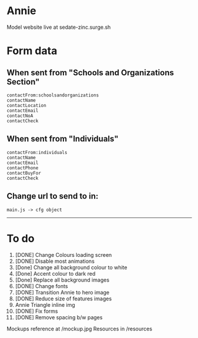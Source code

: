 # Annie
Model website live at sedate-zinc.surge.sh
# Form data

## When sent from "Schools and Organizations Section"
```
contactFrom:schoolsandorganizations
contactName
contactLocation
contactEmail
contactNoA
contactCheck
```

## When sent from "Individuals"
```
contactFrom:individuals
contactName
contactEmail
contactPhone
contactBuyFor
contactCheck
```

## Change url to send to in:
`main.js -> cfg object`

---

# To do
1. [DONE] Change Colours loading screen
2. [DONE] Disable most animations
3. [Done] Change all background colour to white
4. [Done] Accent colour to dark red
5. [Done] Replace all background images
6. [DONE] Change fonts
7. [DONE] Transition Annie to hero image
8. [DONE] Reduce size of features images
9. Annie Triangle inline img
10. [DONE] Fix forms
11. [DONE] Remove spacing b/w pages

Mockups reference at /mockup.jpg
Resources in /resources
